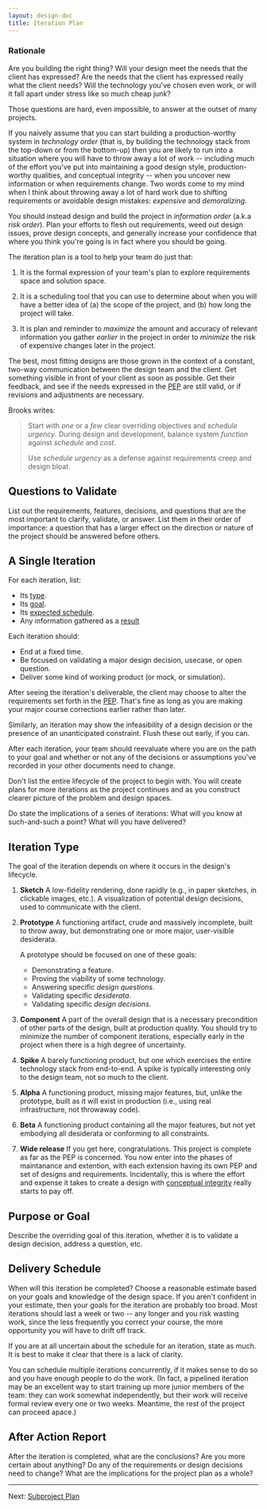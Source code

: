 ```yaml
---
layout: design-doc
title: Iteration Plan
---
```


### Rationale

Are you building the right thing? Will your design meet the needs that the
client has expressed? Are the needs that the client has expressed really what
the client needs? Will the technology you've chosen even work, or will it fall
apart under stress like so much cheap junk?

Those questions are hard, even impossible, to answer at the outset of many
projects.

If you naively assume that you can start building a production-worthy system in
*technology order* (that is, by building the technology stack from the top-down
or from the bottom-up) then you are likely to run into a situation where you
will have to throw away a lot of work -- including much of the effort you've put
into maintaining a good design style, production-worthy qualities, and
conceptual integrity -- when you uncover new information or when requirements
change. Two words come to my mind when I think about throwing away a lot of hard
work due to shifting requirements or avoidable design mistakes: *expensive* and
*demoralizing*.

You should instead design and build the project in *information order* (a.k.a
*risk order*). Plan your efforts to flesh out requirements, weed out design
issues, prove design concepts, and generally increase your confidence that where
you think you're going is in fact where you should be going.

The iteration plan is a tool to help your team do just that:

1. It is the formal expression of your team's plan to explore requirements space
   and solution space.

2. It is a scheduling tool that you can use to determine about when you will
   have a better idea of (a) the scope of the project, and (b) how long the
   project will take.

3. It is plan and reminder to *maximize* the amount and accuracy of relevant
   information you gather *earlier* in the project in order to *minimize* the
   risk of expensive changes later in the project.

The best, most fitting designs are those grown in the context of a constant,
two-way communication between the design team and the client. Get something
visible in front of your client as soon as possible. Get their feedback, and see
if the needs expressed in the [PEP][1] are still valid, or if revisions and
adjustments are necessary.

Brooks writes:

> Start with *one* or a *few* clear overriding objectives and *schedule
> urgency*. During design and development, balance system *function* against
> *schedule* and *cost*.
>
> Use *schedule urgency* as a defense against requirements creep and design
> bloat.


Questions to Validate
----------------------------------------------------------------------

List out the requirements, features, decisions, and questions that are the most
important to clarify, validate, or answer.  List them in their order of
importance: a question that has a larger effect on the direction or nature of
the project should be answered before others.


A Single Iteration
----------------------------------------------------------------------

For each iteration, list:

- Its [type](#iteration-type).
- Its [goal](#purpose-or-goal).
- Its [expected schedule](#delivery-schedule).
- Any information gathered as a [result](#after-action-report)

Each iteration should:

- End at a fixed time.
- Be focused on validating a major design decision, usecase, or open question.
- Deliver some kind of working product (or mock, or simulation).

After seeing the iteration's deliverable, the client may choose to alter the
requirements set forth in the [PEP][1].  That's fine as long as you are making
your major course corrections earlier rather than later.

Similarly, an iteration may show the infeasibility of a design decision or the
presence of an unanticipated constraint. Flush these out early, if you can.

After each iteration, your team should reevaluate where you are on the path to
your goal and whether or not any of the decisions or assumptions you've recorded
in your other documents need to change.

Don't list the entire lifecycle of the project to begin with. You will create
plans for more iterations as the project continues and as you construct clearer
picture of the problem and design spaces.

Do state the implications of a series of iterations: What will you know at
such-and-such a point? What will you have delivered?


Iteration Type
----------------------------------------------------------------------

The goal of the iteration depends on where it occurs in the design's lifecycle.

1. **Sketch** A low-fidelity rendering, done rapidly (e.g., in paper sketches,
   in clickable images, etc.). A visualization of potential design decisions,
   used to communicate with the client.

2. **Prototype** A functioning artifact, crude and massively incomplete, built
   to throw away, but demonstrating one or more major, user-visible desiderata.

    A prototype should be focused on one of these goals:

    - Demonstrating a feature.
    - Proving the viability of some technology.
    - Answering specific *design questions*.
    - Validating specific *desiderata*.
    - Validating specific *design decisions*.

3. **Component** A part of the overall design that is a necessary precondition
   of other parts of the design, built at production quality. You should try to
   minimize the number of component iterations, especially early in the project
   when there is a high degree of uncertainty.

4. **Spike** A barely functioning product, but one which exercises the entire
   technology stack from end-to-end. A spike is typically interesting only to
   the design team, not so much to the client.

5. **Alpha** A functioning product, missing major features, but, unlike the
   prototype, built as it will exist in production (i.e., using real
   infrastructure, not throwaway code).

6. **Beta** A functioning product containing all the major features, but not
   yet embodying all desiderata or conforming to all constraints.

7. **Wide release** If you get here, congratulations. This project is complete
   as far as the PEP is concerned. You now enter into the phases of maintanance
   and extention, with each extension having its own PEP and set of designs and
   requirements. Incidentally, this is where the effort and expense it takes to
   create a design with [conceptual integrity][2] really starts to pay off.


Purpose or Goal
----------------------------------------------------------------------

Describe the overriding goal of this iteration, whether it is to validate a
design decision, address a question, etc.


Delivery Schedule
----------------------------------------------------------------------

When will this iteration be completed? Choose a reasonable estimate based on
your goals and knowledge of the design space. If you aren't confident in your
estimate, then your goals for the iteration are probably too broad. Most
iterations should last a week or two -- any longer and you risk wasting work,
since the less frequently you correct your course, the more opportunity you will
have to drift off track.

If you are at all uncertain about the schedule for an iteration, state as
much. It is best to make it clear that there is a lack of clarity.

You can schedule multiple iterations concurrently, if it makes sense to do so
and you have enough people to do the work. (In fact, a pipelined iteration may
be an excellent way to start training up more junior members of the team: they
can work somewhat independently, but their work will receive formal review every
one or two weeks. Meantime, the rest of the project can proceed apace.)


After Action Report
----------------------------------------------------------------------

After the iteration is completed, what are the conclusions? Are you more
certain about anything? Do any of the requirements or design decisions need to
change? What are the implications for the project plan as a whole?


----------------------------------------------------------------------
Next: [Subproject Plan](subproject-plan.html)

[1]: http://nerdflation.github.com/design/pep.html
[2]: http://nerdflation.github.com/design/2010/04/06/design-of-design.html
